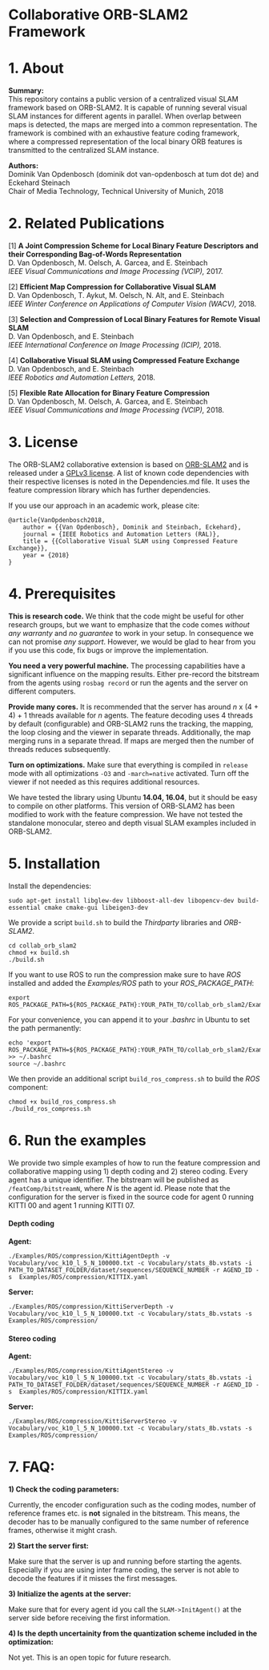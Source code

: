 # Collaborative ORB-SLAM2 Framework
# 1. About

**Summary:**  
This repository contains a public version of a centralized visual SLAM framework based on ORB-SLAM2. It is capable of running several visual SLAM instances for different agents in parallel. When overlap between maps is detected, the maps are merged into a common representation. The framework is combined with an exhaustive feature coding framework, where a compressed representation of the local binary ORB features is transmitted to the centralized SLAM instance. 

**Authors:**  
Dominik Van Opdenbosch (dominik dot van-opdenbosch at tum dot de) and Eckehard Steinach   
Chair of Media Technology, Technical University of Munich, 2018


# 2. Related Publications


[1] **A Joint Compression Scheme for Local Binary Feature Descriptors and their Corresponding Bag-of-Words Representation**  
D. Van Opdenbosch, M. Oelsch, A. Garcea, and E. Steinbach  
*IEEE Visual Communications and Image Processing (VCIP),* 2017. 

[2] **Efficient Map Compression for Collaborative Visual SLAM**  
D. Van Opdenbosch, T. Aykut, M. Oelsch, N. Alt, and E. Steinbach  
*IEEE Winter Conference on Applications of Computer Vision (WACV),* 2018. 

[3] **Selection and Compression of Local Binary Features for Remote Visual SLAM**  
D. Van Opdenbosch, and E. Steinbach  
*IEEE International Conference on Image Processing (ICIP),* 2018. 

[4] **Collaborative Visual SLAM using Compressed Feature Exchange**  
D. Van Opdenbosch, and E. Steinbach  
*IEEE Robotics and Automation Letters,* 2018. 

[5] **Flexible Rate Allocation for Binary Feature Compression**  
D. Van Opdenbosch, M. Oelsch, A. Garcea, and E. Steinbach  
*IEEE Visual Communications and Image Processing (VCIP),* 2018. 



# 3. License
The ORB-SLAM2 collaborative extension is based on [ORB-SLAM2](https://github.com/raulmur/ORB_SLAM2/) and is released under a [GPLv3 license](https://www.gnu.org/licenses/gpl.html). A list of known code dependencies with their respective licenses is noted in the Dependencies.md file. It uses the feature compression library which has further dependencies.

If you use our approach in an academic work, please cite:

	@article{VanOpdenbosch2018,
		author = {{Van Opdenbosch}, Dominik and Steinbach, Eckehard},
		journal = {IEEE Robotics and Automation Letters (RAL)},
		title = {{Collaborative Visual SLAM using Compressed Feature Exchange}},
		year = {2018}
	}



# 4. Prerequisites

**This is research code.** We think that the code might be useful for other research groups, but we want to emphasize that the code comes *without any warranty* and *no guarantee* to work in your setup. In consequence we can not promise *any support*. However, we would be glad to hear from you if you use this code, fix bugs or improve the implementation.


**You need a very powerful machine.** The processing capabilities have a significant influence on the mapping results. Either pre-record the bitstream from the agents using `rosbag record` or run the agents and the server on different computers. 

**Provide many cores.** It is recommended that the server has around *n* x (4 + 4) + 1 threads available for *n* agents. The feature decoding uses 4 threads by default (configurable) and ORB-SLAM2 runs the tracking, the mapping, the loop closing and the viewer in separate threads. Additionally, the map merging runs in a separate thread. If maps are merged then the number of threads reduces subsequently. 

**Turn on optimizations.** Make sure that everything is compiled in `release` mode with all optimizations `-O3` and `-march=native` activated. Turn off the viewer if not needed as this requires additional resources. 


We have tested the library using Ubuntu **14.04, 16.04**, but it should be easy to compile on other platforms. This version of ORB-SLAM2 has been modified to work with the feature compression. We have not tested the standalone monocular, stereo and depth visual SLAM examples included in ORB-SLAM2. 

# 5. Installation 

Install the dependencies:  

```
sudo apt-get install libglew-dev libboost-all-dev libopencv-dev build-essential cmake cmake-gui libeigen3-dev
```

We provide a script `build.sh` to build the *Thirdparty* libraries and *ORB-SLAM2*.  

```
cd collab_orb_slam2
chmod +x build.sh
./build.sh
```

If you want to use ROS to run the compression make sure to have *ROS* installed and added the *Examples/ROS* path to your *ROS_PACKAGE_PATH*: 

```
export ROS_PACKAGE_PATH=${ROS_PACKAGE_PATH}:YOUR_PATH_TO/collab_orb_slam2/Examples/ROS
```

For your convenience, you can append it to your *.bashrc* in Ubuntu to set the path permanently:

```
echo 'export ROS_PACKAGE_PATH=${ROS_PACKAGE_PATH}:YOUR_PATH_TO/collab_orb_slam2/Examples/ROS' >> ~/.bashrc 
source ~/.bashrc
```

We then provide an additional script `build_ros_compress.sh` to build the *ROS* component: 

```
chmod +x build_ros_compress.sh
./build_ros_compress.sh
```

# 6. Run the examples

We provide two simple examples of how to run the feature compression and collaborative mapping using 1) depth coding and 2) stereo coding. Every agent has a unique identifier. The bitstream will be published as `/featComp/bitstreamN`, where *N* is the agent id. Please note that the configuration for the server is fixed in the source code for agent 0 running KITTI 00 and agent 1 running KITTI 07. 


#### Depth coding

**Agent:**

```
./Examples/ROS/compression/KittiAgentDepth -v Vocabulary/voc_k10_l_5_N_100000.txt -c Vocabulary/stats_8b.vstats -i PATH_TO_DATASET_FOLDER/dataset/sequences/SEQUENCE_NUMBER -r AGEND_ID -s  Examples/ROS/compression/KITTIX.yaml
```

**Server:**

```
./Examples/ROS/compression/KittiServerDepth -v Vocabulary/voc_k10_l_5_N_100000.txt -c Vocabulary/stats_8b.vstats -s Examples/ROS/compression/
```

#### Stereo coding

**Agent:**

```
./Examples/ROS/compression/KittiAgentStereo -v Vocabulary/voc_k10_l_5_N_100000.txt -c Vocabulary/stats_8b.vstats -i PATH_TO_DATASET_FOLDER/dataset/sequences/SEQUENCE_NUMBER -r AGEND_ID -s  Examples/ROS/compression/KITTIX.yaml
```

**Server:**

```
./Examples/ROS/compression/KittiServerStereo -v Vocabulary/voc_k10_l_5_N_100000.txt -c Vocabulary/stats_8b.vstats -s Examples/ROS/compression/
```


# 7. FAQ: 

**1) Check the coding parameters:**  

Currently, the encoder configuration such as the coding modes, number of reference frames etc. is **not** signaled in the bitstream. This means, the decoder has to be manually configured to the same number of reference frames, otherwise it might crash. 

**2) Start the server first:**  

Make sure that the server is up and running before starting the agents. Especially if you are using inter frame coding, the server is not able to decode the features if it misses the first messages. 

**3) Initialize the agents at the server:**

Make sure that for every agent id you call the `SLAM->InitAgent()` at the server side before receiving the first information.

**4) Is the depth uncertainity from the quantization scheme included in the optimization:**

Not yet. This is an open topic for future research. 
